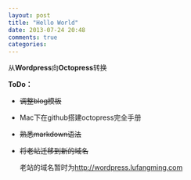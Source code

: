 ```yaml
---
layout: post
title: "Hello World"
date: 2013-07-24 20:48
comments: true
categories: 
---
```

从**Wordpress**向**Octopress**转换

**ToDo：**

+ ~~调整blog模板~~

+ Mac下在github搭建octopress完全手册

+ ~~熟悉markdown语法~~

+ ~~将老站迁移到新的域名~~

  老站的域名暂时为<http://wordpress.lufangming.com>